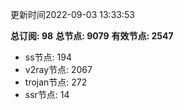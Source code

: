 更新时间2022-09-03 13:33:53

**总订阅: 98**
**总节点: 9079**
**有效节点: 2547**
- ss节点: 194
- v2ray节点: 2067
- trojan节点: 272
- ssr节点: 14
